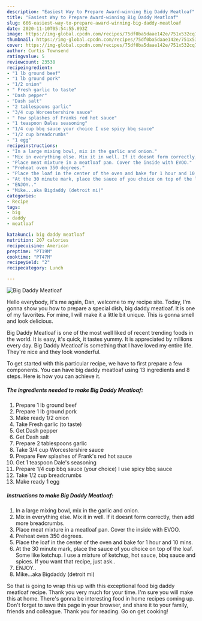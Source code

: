```yaml
---
description: "Easiest Way to Prepare Award-winning Big Daddy Meatloaf"
title: "Easiest Way to Prepare Award-winning Big Daddy Meatloaf"
slug: 666-easiest-way-to-prepare-award-winning-big-daddy-meatloaf
date: 2020-11-10T05:54:55.893Z
image: https://img-global.cpcdn.com/recipes/75df0ba5daae142e/751x532cq70/big-daddy-meatloaf-recipe-main-photo.jpg
thumbnail: https://img-global.cpcdn.com/recipes/75df0ba5daae142e/751x532cq70/big-daddy-meatloaf-recipe-main-photo.jpg
cover: https://img-global.cpcdn.com/recipes/75df0ba5daae142e/751x532cq70/big-daddy-meatloaf-recipe-main-photo.jpg
author: Curtis Townsend
ratingvalue: 5
reviewcount: 23538
recipeingredient:
- "1 lb ground beef"
- "1 lb ground pork"
- "1/2 onion"
- " Fresh garlic to taste"
- "Dash pepper"
- "Dash salt"
- "2 tablespoons garlic"
- "3/4 cup Worcestershire sauce"
- " Few splashes of Franks red hot sauce"
- "1 teaspoon Dales seasoning"
- "1/4 cup bbq sauce your choice I use spicy bbq sauce"
- "1/2 cup breadcrumbs"
- "1 egg"
recipeinstructions:
- "In a large mixing bowl, mix in the garlic and onion."
- "Mix in everything else. Mix it in well. If it doesnt form correctly, then add more breadcrumbs."
- "Place meat mixture in a meatloaf pan. Cover the inside with EVOO."
- "Preheat oven 350 degrees."
- "Place the loaf in the center of the oven and bake for 1 hour and 10 mins."
- "At the 30 minute mark, place the sauce of you choice on top of the loaf. Some like ketchup. I use a mixture of ketchup, hot sauce, bbq sauce and spices. If you want that recipe, just ask.."
- "ENJOY.."
- "Mike...aka Bigdaddy (detroit mi)"
categories:
- Recipe
tags:
- big
- daddy
- meatloaf

katakunci: big daddy meatloaf 
nutrition: 207 calories
recipecuisine: American
preptime: "PT19M"
cooktime: "PT47M"
recipeyield: "2"
recipecategory: Lunch

---
```



![Big Daddy Meatloaf](https://img-global.cpcdn.com/recipes/75df0ba5daae142e/751x532cq70/big-daddy-meatloaf-recipe-main-photo.jpg)

Hello everybody, it's me again, Dan, welcome to my recipe site. Today, I'm gonna show you how to prepare a special dish, big daddy meatloaf. It is one of my favorites. For mine, I will make it a little bit unique. This is gonna smell and look delicious.



Big Daddy Meatloaf is one of the most well liked of recent trending foods in the world. It is easy, it's quick, it tastes yummy. It is appreciated by millions every day. Big Daddy Meatloaf is something that I have loved my entire life. They're nice and they look wonderful.


To get started with this particular recipe, we have to first prepare a few components. You can have big daddy meatloaf using 13 ingredients and 8 steps. Here is how you can achieve it.

<!--inarticleads1-->

##### The ingredients needed to make Big Daddy Meatloaf:

1. Prepare 1 lb ground beef
1. Prepare 1 lb ground pork
1. Make ready 1/2 onion
1. Take  Fresh garlic (to taste)
1. Get Dash pepper
1. Get Dash salt
1. Prepare 2 tablespoons garlic
1. Take 3/4 cup Worcestershire sauce
1. Prepare  Few splashes of Frank&#39;s red hot sauce
1. Get 1 teaspoon Dale&#39;s seasoning
1. Prepare 1/4 cup bbq sauce (your choice) I use spicy bbq sauce
1. Take 1/2 cup breadcrumbs
1. Make ready 1 egg




<!--inarticleads2-->

##### Instructions to make Big Daddy Meatloaf:

1. In a large mixing bowl, mix in the garlic and onion.
1. Mix in everything else. Mix it in well. If it doesnt form correctly, then add more breadcrumbs.
1. Place meat mixture in a meatloaf pan. Cover the inside with EVOO.
1. Preheat oven 350 degrees.
1. Place the loaf in the center of the oven and bake for 1 hour and 10 mins.
1. At the 30 minute mark, place the sauce of you choice on top of the loaf. Some like ketchup. I use a mixture of ketchup, hot sauce, bbq sauce and spices. If you want that recipe, just ask..
1. ENJOY..
1. Mike...aka Bigdaddy (detroit mi)




So that is going to wrap this up with this exceptional food big daddy meatloaf recipe. Thank you very much for your time. I'm sure you will make this at home. There's gonna be interesting food in home recipes coming up. Don't forget to save this page in your browser, and share it to your family, friends and colleague. Thank you for reading. Go on get cooking!
